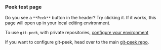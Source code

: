 ### Peek test page

[//]: <!- **If you're seeing this secret message, that means it worked!** -->

Do you see a `**Peek**` button in the header? Try clicking it. If it works, this page will open up in your local editing environment.

To use `git-peek`, with private repositories, [configure your environment](https://github.com/Jarred-Sumner/git-peek#private-repositories--choosing-an-editor)

If you want to configure git-peek, head over to the main [git-peek repo](https://github.com/Jarred-Sumner/git-peek).

[//]: <!- **If you're seeing this secret message, that means it worked!** -->
